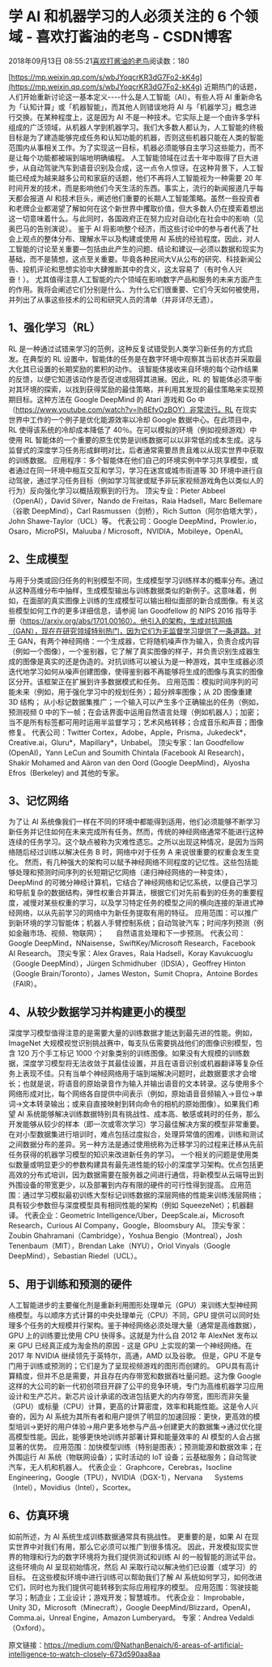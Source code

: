 
# 学 AI 和机器学习的人必须关注的 6 个领域 - 喜欢打酱油的老鸟 - CSDN博客


2018年09月13日 08:55:21[喜欢打酱油的老鸟](https://me.csdn.net/weixin_42137700)阅读数：180


[https://mp.weixin.qq.com/s/wbJYoqcrKR3dG7Fo2-kK4g](https://mp.weixin.qq.com/s/wbJYoqcrKR3dG7Fo2-kK4g)
近期热门的话题， 人们开始重新讨论这一基本定义----什么是人工智能（AI）。有些人将 AI 重新命名为「认知计算」或「机器智能」，而其他人则错误地将 AI 与「机器学习」概念进行交换。在某种程度上，这是因为 AI 不是一种技术。它实际上是一个由许多学科组成的广泛领域，从机器人学到机器学习。我们大多数人都认为，人工智能的终极目标是为了建造能够完成任务和认知功能的机器，否则这些机器只能在人类的智能范围内从事相关工作。为了实现这一目标，机器必须能够自主学习这些能力，而不是让每个功能都被端到端地明确编程。
人工智能领域在过去十年中取得了巨大进步，从自动驾驶汽车到语音识别及合成，这一点令人惊讶。在这种背景下，人工智能已经成为越来越多公司和家庭的话题，他们不再将人工智能视为一种需要 20 年时间开发的技术，而是影响他们今天生活的东西。事实上，流行的新闻报道几乎每天都会报道 AI 和技术巨头，阐述他们重要的长期人工智能策略。虽然一些投资者和老牌企业都渴望了解如何在这个新世界中攫取价值，但大多数人仍在摸索着想出这一切意味着什么。与此同时，各国政府正在努力应对自动化在社会中的影响（见奥巴马的告别演说）。
鉴于 AI 将影响整个经济，而这些讨论中的参与者代表了社会上观点的整体分布、理解水平以及构建或使用 AI 系统的经验程度。因此，对人工智能的讨论至关重要—包括由此产生的问题、结论和建议—必须以数据和现实为基础，而不是猜想，这点至关重要。毕竟各种民间大V从公布的研究、科技新闻公告、投机评论和思想实验中大肆推断其中的含义，这太容易了（有时令人兴奋！）。
尤其值得注意人工智能的六个领域在影响数字产品和服务的未来方面产生的作用。我将会阐述它们分别是什么、为什么它们很重要、它们今天如何被使用，并列出了从事这些技术的公司和研究人员的清单（并非详尽无遗）。

## 1、强化学习（RL）
RL 是一种通过试错来学习的范例，这种反复试错受到人类学习新任务的方式启发。在典型的 RL 设置中，智能体的任务是在数字环境中观察其当前状态并采取最大化其已设置的长期奖励的累积的动作。 该智能体接收来自环境的每个动作结果的反馈，以便它知道该动作是否促进或阻碍其进展。因此，RL 的 智能体必须平衡对其环境的探索，以找到获得奖励的最佳策略，并利用其发现的最佳策略来实现预期目标。这种方法在 Google DeepMind 的 Atari 游戏和 Go 中（https://www.youtube.com/watch?v=Ih8EfvOzBOY）非常流行。RL 在现实世界中工作的一个例子是优化能源效率以冷却 Google 数据中心。在此项目中，RL 使得该系统的冷却成本降低了 40％。在可以模拟的环境（例如视频游戏）中使用 RL 智能体的一个重要的原生优势是训练数据可以以非常低的成本生成。这与监督式的深度学习任务形成鲜明对比，后者通常需要昂贵且难以从现实世界中获取的训练数据。
应用程序：多个智能体在他们自己的环境实例中学习共享模型，或者通过在同一环境中相互交互和学习，学习在迷宫或城市街道等 3D 环境中进行自动驾驶，通过学习任务目标（例如学习驾驶或赋予非玩家视频游戏角色以类似人的行为）反向强化学习以概括观察到的行为。
顶尖专业：Pieter Abbeel（OpenAI），David Silver，Nando de Freitas，Raia Hadsell，Marc Bellemare（谷歌 DeepMind），Carl Rasmussen（剑桥），Rich Sutton（阿尔伯塔大学），John Shawe-Taylor（UCL）等。
代表公司：Google DeepMind，Prowler.io，Osaro，MicroPSI，Maluuba / Microsoft，NVIDIA，Mobileye，OpenAI。

## 2、生成模型
与用于分类或回归任务的判别模型不同，生成模型学习训练样本的概率分布。通过从这种高维分布中抽样，生成模型输出与训练数据类似的新例子。这意味着，例如，在面部的真实图像上训练的生成模型可以输出相似面部的新合成图像。有关这些模型如何工作的更多详细信息，请参阅 Ian Goodfellow 的 NIPS 2016 指导手册（https://arxiv.org/abs/1701.00160）。他引入的架构，生成对抗网络（GAN），现在在研究领域特别热门，因为它们为无监督学习提供了一条道路。对于 GAN，有两个神经网络：一个生成器，它将随机噪声作为输入，负责合成内容（例如一个图像），一个鉴别器，它了解了真实图像的样子，并负责识别生成器生成的图像是真实的还是伪造的。对抗训练可以被认为是一种游戏，其中生成器必须迭代地学习如何从噪声创建图像，使得鉴别器不再能够将生成的图像与真实的图像区分开。该框架正在扩展到许多数据模式和任务。
应用范围：模拟时间序列的可能未来（例如，用于强化学习中的规划任务）；超分辨率图像；从 2D 图像重建 3D 结构； 从小标记数据集推广；一个输入可以产生多个正确输出的任务（例如，预测视频 0 中的下一帧；在会话界面中运用自然语言处理（例如机器人）；加密；当不是所有标签都可用时运用半监督学习；艺术风格转移；合成音乐和声音；图像修复。
代表公司：Twitter Cortex，Adobe，Apple，Prisma，Jukedeck*，Creative.ai，Gluru*，Mapillary*，Unbabel。
顶尖专家：Ian Goodfellow (OpenAI)，Yann LeCun and Soumith Chintala (Facebook AI Research)，Shakir Mohamed and Aäron van den Oord (Google DeepMind)，Alyosha Efros  (Berkeley) and 其他的专家。

## 3、记忆网络
为了让 AI 系统像我们一样在不同的环境中都能得到适用，他们必须能够不断学习新任务并记住如何在未来完成所有任务。然而，传统的神经网络通常不能进行这种连续的任务学习。这个缺点被称为灾难性遗忘。之所以出现这种情况，是因为当网络随后经过训练以解决任务 B 时，网络中对于任务 A 来说很重要的权重会发生变化。
然而，有几种强大的架构可以赋予神经网络不同程度的记忆性。这些包括能够处理和预测时间序列的长短期记忆网络（递归神经网络的一种变体），DeepMind 的可微分神经计算机，它结合了神经网络和记忆系统，以便自己学习和导航复杂的数据结构，弹性权重合并算法，根据它们对先前看到的任务的重要程度，减慢对某些权重的学习，以及学习特定任务的模型之间的横向连接的渐进式神经网络，以从先前学习的网络中为新任务提取有用的特征。
应用范围：可以推广到新环境的学习智能体；机器人手臂控制系统；自动驾驶汽车；时间序列预测（例如金融市场、视频、物联网）；      自然语言处理和下一步预测。
代表公司：Google DeepMind，NNaisense，SwiftKey/Microsoft Research，Facebook AI Research。
顶尖专家：Alex Graves，Raia Hadsell，Koray Kavukcuoglu（Google DeepMind），Jürgen Schmidhuber（IDSIA），Geoffrey Hinton（Google Brain/Toronto），James Weston，Sumit Chopra，Antoine Bordes（FAIR）。

## 4、从较少数据学习并构建更小的模型
深度学习模型值得注意的是需要大量的训练数据才能达到最先进的性能。例如，ImageNet 大规模视觉识别挑战赛中，每支队伍需要挑战他们的图像识别模型，包含 120 万个手工标记 1000 个对象类别的训练图像。如果没有大规模的训练数据，深度学习模型将无法收敛于其最佳设置，并且在语音识别或机器翻译等复杂任务上表现不佳。只有当单个神经网络用于端到端解决问题时，此数据要求才会增长；也就是说，将语音的原始录音作为输入并输出语音的文本转录。这与使用多个网络形成对比，每个网络各自提供中间表示（例如，原始语音音频输入→音位→单词→文本转录输出；或来自直接映射到转向命令的相机的原始图像）。如果我们希望 AI 系统能够解决训练数据特别具有挑战性、成本高、敏感或耗时的任务，那么开发能够从较少的样本（即一次或零次学习）学习最佳解决方案的模型非常重要。在对小型数据集进行培训时，难点包括过度拟合，处理异常值的困难，训练和测试之间数据分布的差异。另一种方法是通过使用统称为迁移学习的过程来迁移从先前任务获得的机器学习模型的知识来改进新任务的学习。
一个相关的问题是使用类似数量或明显更少的参数构建具有最先进性能的较小的深度学习架构。优点包括更高效的分布式培训，因为数据需要在服务器之间进行通信，将新模型从云端导出到外围设备的带宽更少，以及部署到内存有限的硬件的可行性得到提高。
应用范围：通过学习模拟最初训练大型标记训练数据的深层网络的性能来训练浅层网络；具有较少参数但与深度模型具有相同性能的架构（例如 SqueezeNet）；机器翻译。
代表企业：Geometric Intelligence/Uber，DeepScale.ai，Microsoft Research，Curious AI Company，Google，Bloomsbury AI。
顶尖专家：Zoubin Ghahramani（Cambridge），Yoshua Bengio（Montreal），Josh Tenenbaum（MIT），Brendan Lake（NYU），Oriol Vinyals（Google DeepMind），Sebastian Riedel（UCL）。

## 5、用于训练和预测的硬件
人工智能进步的主要催化剂是重新利用图形处理单元（GPU）来训练大型神经网络模型。与以顺序方式计算的中央处理单元（CPU）不同，GPU 提供可以同时处理多个任务的大规模并行架构。鉴于神经网络必须处理大量（通常是高维数据），GPU 上的训练要比使用 CPU 快得多。这就是为什么自 2012 年 AlexNet 发布以来 GPU 已经真正成为淘金热的原因 - 这是 GPU 上实现的第一个神经网络。在 2017 年 NVIDIA 继续领先于英特尔，高通，AMD 以及谷歌。
但是，GPU 不是专门用于训练或预测的；它们是为了呈现视频游戏的图形而创建的。 GPU具有高计算精度，但并不总是需要，并且存在内存带宽和数据吞吐量问题。这为像 Google 这样的大公司的新一代初创项目开辟了公平的竞争环境，专门为高维机器学习应用设计和生产芯片。新芯片设计承诺的改进包括更大的内存带宽，图形而非矢量（GPU）或标量（CPU）计算，更高的计算密度，效率和耗能性能。这是令人兴奋的，因为 AI 系统为其所有者和用户提供了明显的加速回报：更快，更高效的模型培训→更好的用户体验→用户更多地参与产品→创建更大的数据集→通过优化提高模型性能。因此，能够更快地训练并部署计算和能量效率的 AI 模型的人会占据显著的优势。
应用范围：加快模型训练（特别是图表）；预测能源和数据效率；在外围运行 AI 系统（物联网设备）；实时活动的 IoT 设备；云基础服务；自动驾驶汽车，无人机和机器人。
代表企业： Graphcore，Cerebras，Isocline Engineering，Google（TPU），NVIDIA（DGX-1），Nervana      Systems（Intel），Movidius（Intel），Scortex。

## 6、仿真环境
如前所述，为 AI 系统生成训练数据通常具有挑战性。 更重要的是，如果 AI 在现实世界中对我们有用，那么它必须可以推广到很多情况。 因此，开发模拟现实世界的物理和行为的数字环境将为我们提供测试和训练 AI 的一般智能的测试平台。 这些环境向 AI 呈现初始情况，然后 AI 采取行动以解决他们已设置（或学习）的目标。 在这些模拟环境中进行训练可以帮助我们了解 AI 系统如何学习，如何改进它们，同时也为我们提供可能转移到实际应用程序的模型。
应用范围：驾驶技能学习；制造业；工业设计；游戏开发；智慧城市。
代表企业： Improbable，Unity 3D，Microsoft（Minecraft），Google DeepMind/Blizzard，OpenAI，Comma.ai，Unreal Engine，Amazon Lumberyard。
专家：Andrea Vedaldi（Oxford）。

原文链接：https://medium.com/@NathanBenaich/6-areas-of-artificial-intelligence-to-watch-closely-673d590aa8aa

